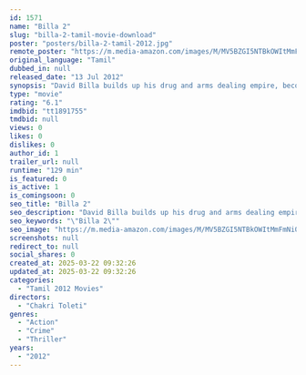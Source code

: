 ```yaml
---
id: 1571
name: "Billa 2"
slug: "billa-2-tamil-movie-download"
poster: "posters/billa-2-tamil-2012.jpg"
remote_poster: "https://m.media-amazon.com/images/M/MV5BZGI5NTBkOWItMmFmNi00ZWI0LWIwYjEtNmQzZmYyNDM2MzIxXkEyXkFqcGc@._V1_SX300.jpg"
original_language: "Tamil"
dubbed_in: null
released_date: "13 Jul 2012"
synopsis: "David Billa builds up his drug and arms dealing empire, becoming a feared underworld boss."
type: "movie"
rating: "6.1"
imdbid: "tt1891755"
tmdbid: null
views: 0
likes: 0
dislikes: 0
author_id: 1
trailer_url: null
runtime: "129 min"
is_featured: 0
is_active: 1
is_comingsoon: 0
seo_title: "Billa 2"
seo_description: "David Billa builds up his drug and arms dealing empire, becoming a feared underworld boss."
seo_keywords: "\"Billa 2\""
seo_image: "https://m.media-amazon.com/images/M/MV5BZGI5NTBkOWItMmFmNi00ZWI0LWIwYjEtNmQzZmYyNDM2MzIxXkEyXkFqcGc@._V1_SX300.jpg"
screenshots: null
redirect_to: null
social_shares: 0
created_at: 2025-03-22 09:32:26
updated_at: 2025-03-22 09:32:26
categories:
  - "Tamil 2012 Movies"
directors:
  - "Chakri Toleti"
genres:
  - "Action"
  - "Crime"
  - "Thriller"
years:
  - "2012"
---
```

